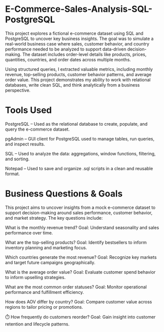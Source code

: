 # E-Commerce-Sales-Analysis-SQL-PostgreSQL
This project explores a fictional e-commerce dataset using SQL and PostgreSQL to uncover key business insights. The goal was to simulate a real-world business case where sales, customer behavior, and country performance needed to be analyzed to support data-driven decision-making. The dataset includes order-level details like products, prices, quantities, countries, and order dates across multiple months.

Using structured queries, I extracted valuable metrics, including monthly revenue, top-selling products, customer behavior patterns, and average order value. This project demonstrates my ability to work with relational databases, write clean SQL, and think analytically from a business perspective.

# Tools Used
PostgreSQL – Used as the relational database to create, populate, and query the e-commerce dataset.

pgAdmin – GUI client for PostgreSQL used to manage tables, run queries, and inspect results.

SQL – Used to analyze the data: aggregations, window functions, filtering, and sorting.

Notepad – Used to save and organize .sql scripts in a clean and reusable format.

#  Business Questions & Goals
This project aims to uncover insights from a mock e-commerce dataset to support decision-making around sales performance, customer behavior, and market strategy. 
The key questions include:

What is the monthly revenue trend?
Goal: Understand seasonality and sales performance over time.

What are the top-selling products?
Goal: Identify bestsellers to inform inventory planning and marketing focus.

Which countries generate the most revenue?
Goal: Recognize key markets and target future campaigns geographically.

What is the average order value?
Goal: Evaluate customer spend behavior to inform upselling strategies.

What are the most common order statuses?
Goal: Monitor operational performance and fulfillment efficiency.

How does AOV differ by country?
Goal: Compare customer value across regions to tailor pricing or promotions.









⏱️ How frequently do customers reorder?
Goal: Gain insight into customer retention and lifecycle patterns.
